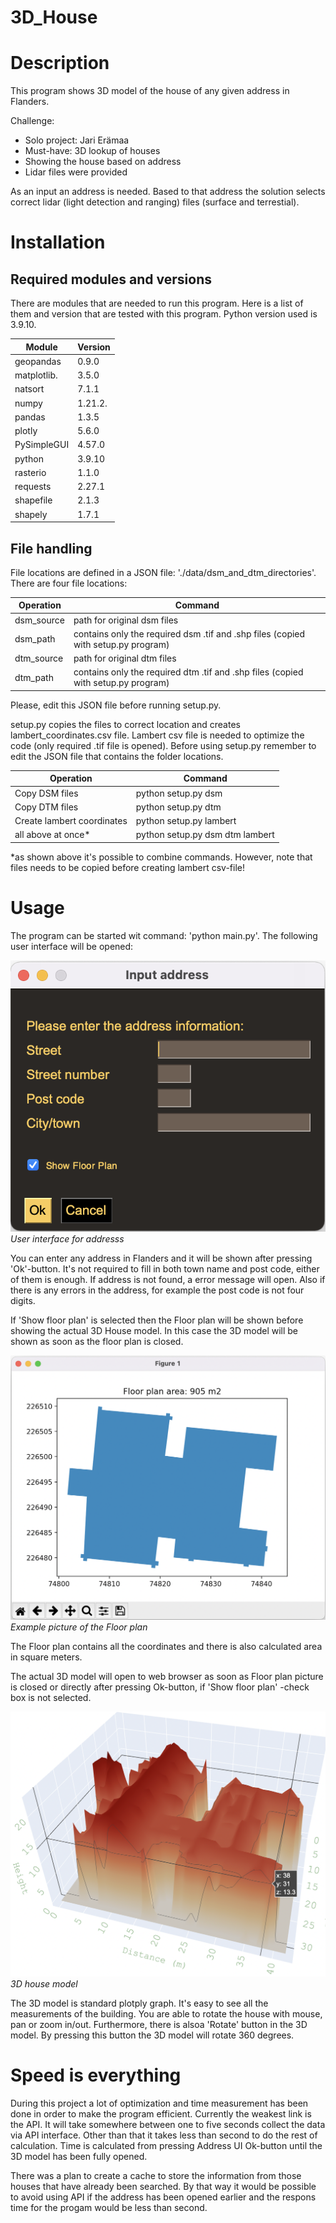 # 3D_House

# Description

This program shows 3D model of the house of any given address in Flanders. 

Challenge:
* Solo project: Jari Erämaa
* Must-have: 3D lookup of houses
* Showing the house based on address
* Lidar files were provided

As an input an address is needed. Based to that address the solution selects correct lidar (light detection and ranging) files (surface and terrestial).

# Installation

## Required modules and versions
There are modules that are needed to run this program. Here is a list of them and version that are tested with this program. Python version used is 3.9.10.



| Module        | Version  |
|---------------| ---------|
| geopandas     | 0.9.0    |
| matplotlib.   | 3.5.0    |
| natsort       | 7.1.1	    |
| numpy         | 1.21.2.  |
| pandas        | 1.3.5	   |
| plotly        | 5.6.0    |
| PySimpleGUI   | 4.57.0   |
| python        | 3.9.10   |
| rasterio      | 1.1.0	   |
| requests      | 2.27.1  |
| shapefile     | 2.1.3	   |
| shapely       | 1.7.1   |



## File handling
File locations are defined in a JSON file: './data/dsm\_and\_dtm\_directories'. 
There are four file locations:

| Operation                  | Command                                  |
|----------------------------| -----------------------------------------|
| dsm_source            | path for original dsm files                    |
| dsm_path            | contains only the required dsm .tif and .shp files (copied with setup.py program)            |
| dtm_source            | path for original dtm files                      |
| dtm_path            | contains only the required dtm .tif and .shp files (copied with setup.py program)                    |

Please, edit this JSON file before running setup.py.

setup.py copies the files to correct location and creates lambert_coordinates.csv file. Lambert csv file is needed to optimize the code (only required .tif file is opened). Before using setup.py remember to edit the JSON file that contains the folder locations.

| Operation                  | Command                                  |
|----------------------------| -----------------------------------------|
| Copy DSM files             | python setup.py dsm                      |
| Copy DTM files             | python setup.py dtm                      |
| Create lambert coordinates | python setup.py lambert                  |
| all above at once*         | python setup.py dsm dtm lambert          |

*as shown above it's possible to combine commands. However, note that files needs to be copied before creating lambert csv-file!




# Usage

The program can be started wit command: 'python main.py'. The following user interface will be opened:

![Graphical user interface for address](./presentation_utils/address_ui.png)
*User interface for addresss*

You can enter any address in Flanders and it will be shown after pressing 'Ok'-button. It's not required to fill in both town name and post code, either of them is enough. If address is not found, a error message will open. Also if there is any errors in the address, for example the post code is not four digits. 

If 'Show floor plan' is selected then the Floor plan will be shown before showing the actual 3D House model. In this case the 3D model will be shown as soon as the floor plan is closed.

![Example picture of the Floor plan](./presentation_utils/Floor_plan.png)
*Example picture of the Floor plan*

The Floor plan contains all the coordinates and there is also calculated area in square meters.

The actual 3D model will open to web browser as soon as Floor plan picture is closed or directly after pressing Ok-button, if 'Show floor plan' -check box is not selected.

![Example picture of the 3D house](./presentation_utils/3d_house.png)
*3D house model*

The 3D model is standard plotply graph. It's easy to see all the measurements of the building. You are able to rotate the house with mouse, pan or zoom in/out. Furthermore, there is alsoa 'Rotate' button in the 3D model. By pressing this button the 3D model will rotate 360 degrees. 



#  Speed is everything

During this project a lot of optimization and time measurement has been done in order to make the program efficient. Currently the weakest link is the API. It will take somewhere between one to five seconds collect the data via API interface. Other than that it takes less than second to do the rest of calculation. Time is calculated from pressing Address UI Ok-button until the 3D model has been fully opened. 

There was a plan to create a cache to store the information from those houses that have already been searched. By that way it would be possible to avoid using API if the address has been opened earlier and the respons time for the progam would be less than second.

